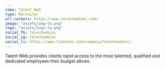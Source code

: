```yaml
---
name: Talent Web
type: Recruiter
url-careers: https://www.talentwebinc.com/
image: "assets/img-tw.png"
logo: "assets/logo-tw.png"
social_fb: talentwebinc
social_ig: talentwebinc
social_li: https://www.linkedin.com/company/talentwebinc/
---
```

Talent Web provides clients rapid access to the most talented, qualified and dedicated employees their budget allows.
